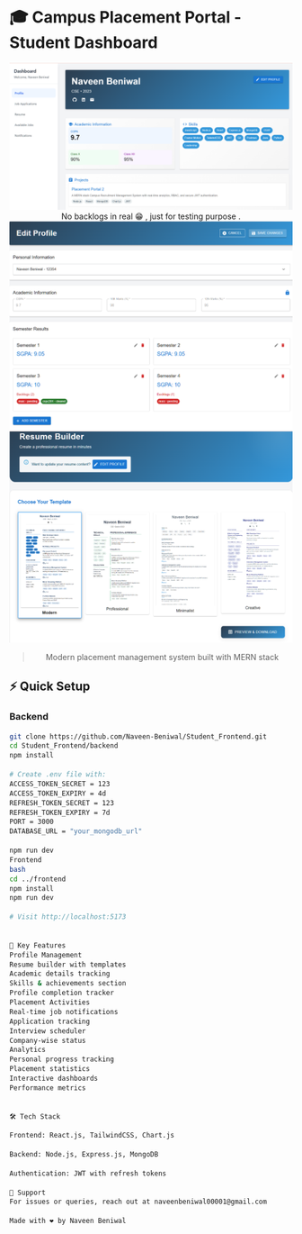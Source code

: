 # 🎓 Campus Placement Portal - Student Dashboard

<div align="center">
  <img src="./frontend/src/assets/dashboard.png" alt="Dashboard Preview" width="800"/>
  No backlogs in real 😁 , just for testing purpose .
  <img src="./frontend/src/assets/editDashboard.png" alt="Dashboard Preview" width="800"/>
  <img src="./frontend/src/assets/resume.png" alt="Dashboard Preview" width="800"/>
  
  > Modern placement management system built with MERN stack
</div>

## ⚡ Quick Setup

### Backend
```bash
git clone https://github.com/Naveen-Beniwal/Student_Frontend.git
cd Student_Frontend/backend
npm install

# Create .env file with:
ACCESS_TOKEN_SECRET = 123
ACCESS_TOKEN_EXPIRY = 4d
REFRESH_TOKEN_SECRET = 123
REFRESH_TOKEN_EXPIRY = 7d
PORT = 3000
DATABASE_URL = "your_mongodb_url"

npm run dev
Frontend
bash
cd ../frontend
npm install
npm run dev

# Visit http://localhost:5173


🌟 Key Features
Profile Management
Resume builder with templates
Academic details tracking
Skills & achievements section
Profile completion tracker
Placement Activities
Real-time job notifications
Application tracking
Interview scheduler
Company-wise status
Analytics
Personal progress tracking
Placement statistics
Interactive dashboards
Performance metrics


🛠️ Tech Stack

Frontend: React.js, TailwindCSS, Chart.js

Backend: Node.js, Express.js, MongoDB

Authentication: JWT with refresh tokens

🤝 Support
For issues or queries, reach out at naveenbeniwal00001@gmail.com

Made with ❤️ by Naveen Beniwal
```
